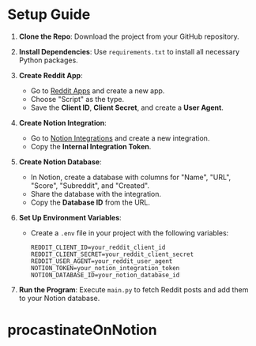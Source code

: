 # Setup Guide

1. **Clone the Repo**: Download the project from your GitHub repository.

2. **Install Dependencies**: Use `requirements.txt` to install all necessary Python packages.

3. **Create Reddit App**:
   - Go to [Reddit Apps](https://www.reddit.com/prefs/apps) and create a new app.
   - Choose "Script" as the type.
   - Save the **Client ID**, **Client Secret**, and create a **User Agent**.

4. **Create Notion Integration**:
   - Go to [Notion Integrations](https://www.notion.so/my-integrations) and create a new integration.
   - Copy the **Internal Integration Token**.

5. **Create Notion Database**:
   - In Notion, create a database with columns for "Name", "URL", "Score", "Subreddit", and "Created".
   - Share the database with the integration.
   - Copy the **Database ID** from the URL.

6. **Set Up Environment Variables**:
   - Create a `.env` file in your project with the following variables:

     ```
     REDDIT_CLIENT_ID=your_reddit_client_id
     REDDIT_CLIENT_SECRET=your_reddit_client_secret
     REDDIT_USER_AGENT=your_reddit_user_agent
     NOTION_TOKEN=your_notion_integration_token
     NOTION_DATABASE_ID=your_notion_database_id
     ```

7. **Run the Program**: Execute `main.py` to fetch Reddit posts and add them to your Notion database.
# procastinateOnNotion
